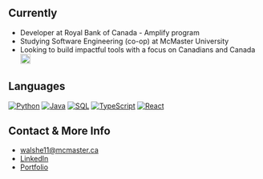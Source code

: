 ## Currently

- Developer at Royal Bank of Canada - Amplify program
- Studying Software Engineering (co-op) at McMaster University
- Looking to build impactful tools with a focus on Canadians and Canada <img src="https://github.com/user-attachments/assets/49bc145b-9405-47bf-b722-421011e7f309" alt="drawing" height="20"/>



## Languages

[![Python](https://img.shields.io/badge/python-3670A0?style=for-the-badge&logo=python&logoColor=white&style=flat-square)](#)
[![Java](https://img.shields.io/badge/Java-3178C6?style=for-the-badge&logo=openjdk&logoColor=white&style=flat-square)](#)
[![SQL](https://img.shields.io/badge/SQL-3670A0?style=for-the-badge&logo=database&logoColor=white&style=flat-square)](#)
[![TypeScript](https://img.shields.io/badge/TypeScript-3178C6?logo=typescript&logoColor=fff)](#)
[![React](https://img.shields.io/badge/React-%2320232a.svg?logo=react&logoColor=%2361DAFB)](#)

## Contact & More Info

- walshe11@mcmaster.ca
- [LinkedIn](https://www.linkedin.com/in/ethanwalsh03/)
- [Portfolio](https://ethanwalsh.ca)
